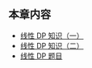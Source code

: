 ## 本章内容

- [线性 DP 知识（一）](https://github.com/itcharge/LeetCode-Py/blob/main/Contents/10.Dynamic-Programming/03.Linear-DP/01.Linear-DP-01.md)
- [线性 DP 知识（二）](https://github.com/itcharge/LeetCode-Py/blob/main/Contents/10.Dynamic-Programming/03.Linear-DP/02.Linear-DP-02.md)
- [线性 DP 题目](https://github.com/itcharge/LeetCode-Py/blob/main/Contents/10.Dynamic-Programming/03.Linear-DP/03.Linear-DP-List.md)